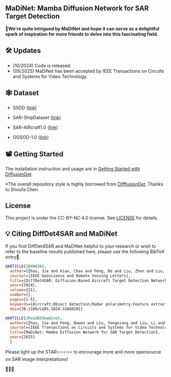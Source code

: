 ## MaDiNet: Mamba Diffusion Network for SAR Target Detection

👑**We're quite intrigued by MaDiNet and hope it can serve as a delightful spark of inspiration for more friends to delve into this fascinating field.**





## 🛠️ Updates
- (10/2024) Code is released.
- (05/2025) MaDiNet has been accepted by IEEE Transactions on Circuits and Systems for Video Technology.

## 🕸️ Dataset
- SSDD ([link](https://github.com/TianwenZhang0825/Official-SSDD))

- SAR-ShipDataset ([link](https://github.com/CAESAR-Radi/SAR-Ship-Datasetcomprises))

- SAR-AIRcraft1.0 ([link](https://radars.ac.cn/web/data/getData?newsColumnId=f896637b-af23-4209-8bcc-9320fceaba19))

- OGSOD-1.0 ([link](https://github.com/mmic-lcl/Datasets-and-benchmark-code))



## 📽️ Getting Started

The installation instruction and usage are in [Getting Started with DiffusionDet](GETTING_STARTED.md).






*The overall repository style is highly borrowed from [DifffusionDet](https://github.com/ShoufaChen/DiffusionDet). Thanks to Shoufa Chen.

## License

This project is under the CC-BY-NC 4.0 license. See [LICENSE](LICENSE) for details.


## 💡 Citing DiffDet4SAR and MaDiNet

If you find DiffDet4SAR and MaDiNet helpful to your research or wish to refer to the baseline results published here, please use the following BibTeX entry🥰.

```BibTeX
@ARTICLE{10494361,
  author={Zhou, Jie and Xiao, Chao and Peng, Bo and Liu, Zhen and Liu, Li and Liu, Yongxiang and Li, Xiang},
  journal={IEEE Geoscience and Remote Sensing Letters}, 
  title={DiffDet4SAR: Diffusion-Based Aircraft Target Detection Network for SAR Images}, 
  year={2024},
  volume={21},
  number={},
  pages={1-5},
  keywords={Aircraft;Object detection;Radar polarimetry;Feature extraction;Scattering;Noise;Convolution;Aircraft target detection;diffusion model;synthetic aperture radar (SAR)},
  doi={10.1109/LGRS.2024.3386020}}

```

```BibTeX
@ARTICLE{zhou2025madinet,
  author={Zhou, Jie and Peng, Bowen and Liu, Yongxiang and Liu, Li and Li, Xiang},
  journal={IEEE Transactions on Circuits and Systems for Video Technology}, 
  title={MaDiNet: Mamba Diffusion Network for SAR Target Detection}, 
  year={2025}
  }
```

Please light up the STAR⭐⭐⭐⭐⭐  to encourage more and more opensource on SAR image interpretations!

🥰🥳🥂
